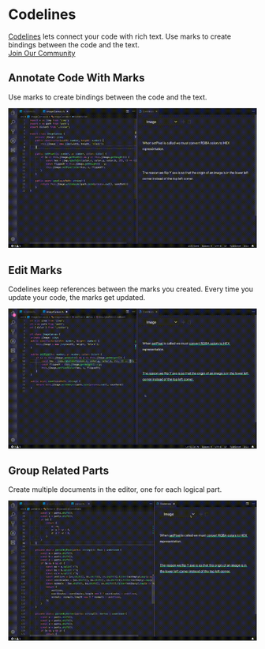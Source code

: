 # Codelines

[Codelines](https://codelines.dev) lets connect your code with rich text. Use marks to create bindings between the code and the text.
<br/>
[Join Our Community](https://join.slack.com/t/codelinescommunity/shared_invite/enQtNzE3NDE1Njc5NDEzLWIxNzA3YWIyNjU0ZmNmOGFhNGZkZDJjNTgyNjc0NTI2YjgyMWY3NzEyZGFmNGIzY2E1ZWE2MmM4NmQ5ZDQ3MWU)

## Annotate Code With Marks

Use marks to create bindings between the code and the text.

![Create Marks](videos/annotate.gif)


## Edit Marks

Codelines keep references between the marks you created.
Every time you update your code, the marks get updated.

![Edit Marks](videos/change.gif)


## Group Related Parts

Create multiple documents in the editor, one for each logical part.

![Edit Marks](videos/documents.gif)
